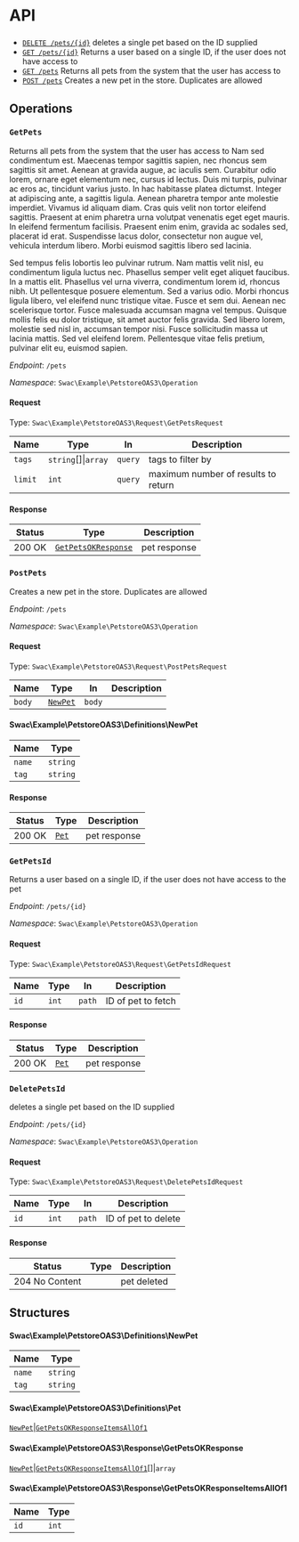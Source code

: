 # API

### 

* [`DELETE /pets/{id}`](#deletepetsid) deletes a single pet based on the ID supplied
* [`GET /pets/{id}`](#getpetsid) Returns a user based on a single ID, if the user does not have access to
* [`GET /pets`](#getpets) Returns all pets from the system that the user has access to
* [`POST /pets`](#postpets) Creates a new pet in the store.  Duplicates are allowed



## Operations

### `GetPets`

Returns all pets from the system that the user has access to
Nam sed condimentum est. Maecenas tempor sagittis sapien, nec rhoncus sem
sagittis sit amet. Aenean at gravida augue, ac iaculis sem. Curabitur odio
lorem, ornare eget elementum nec, cursus id lectus. Duis mi turpis,
pulvinar ac eros ac, tincidunt varius justo. In hac habitasse platea
dictumst. Integer at adipiscing ante, a sagittis ligula. Aenean pharetra
tempor ante molestie imperdiet. Vivamus id aliquam diam. Cras quis velit
non tortor eleifend sagittis. Praesent at enim pharetra urna volutpat
venenatis eget eget mauris. In eleifend fermentum facilisis. Praesent enim
enim, gravida ac sodales sed, placerat id erat. Suspendisse lacus dolor,
consectetur non augue vel, vehicula interdum libero. Morbi euismod sagittis
libero sed lacinia.

Sed tempus felis lobortis leo pulvinar rutrum. Nam mattis velit nisl, eu
condimentum ligula luctus nec. Phasellus semper velit eget aliquet
faucibus. In a mattis elit. Phasellus vel urna viverra, condimentum lorem
id, rhoncus nibh. Ut pellentesque posuere elementum. Sed a varius odio.
Morbi rhoncus ligula libero, vel eleifend nunc tristique vitae. Fusce et
sem dui. Aenean nec scelerisque tortor. Fusce malesuada accumsan magna vel
tempus. Quisque mollis felis eu dolor tristique, sit amet auctor felis
gravida. Sed libero lorem, molestie sed nisl in, accumsan tempor nisi.
Fusce sollicitudin massa ut lacinia mattis. Sed vel eleifend lorem.
Pellentesque vitae felis pretium, pulvinar elit eu, euismod sapien.


_Endpoint_: `/pets`

_Namespace_: `Swac\Example\PetstoreOAS3\Operation`

#### Request
Type: `Swac\Example\PetstoreOAS3\Request\GetPetsRequest`

|Name   |Type                   |In     |Description                        |
|-------|-----------------------|-------|-----------------------------------|
|`tags` |`string`[]&#124;`array`|`query`|tags to filter by                  |
|`limit`|`int`                  |`query`|maximum number of results to return|





#### Response


|Status|Type                                                                    |Description |
|------|------------------------------------------------------------------------|------------|
|200 OK|[`GetPetsOKResponse`](#swacexamplepetstoreoas3responsegetpetsokresponse)|pet response|

### `PostPets`

Creates a new pet in the store.  Duplicates are allowed

_Endpoint_: `/pets`

_Namespace_: `Swac\Example\PetstoreOAS3\Operation`

#### Request
Type: `Swac\Example\PetstoreOAS3\Request\PostPetsRequest`

|Name  |Type                                                 |In    |Description|
|------|-----------------------------------------------------|------|-----------|
|`body`|[`NewPet`](#swacexamplepetstoreoas3definitionsnewpet)|`body`|           |


#### Swac\Example\PetstoreOAS3\Definitions\NewPet
|Name  |Type    |
|------|--------|
|`name`|`string`|
|`tag` |`string`|



#### Response


|Status|Type                                           |Description |
|------|-----------------------------------------------|------------|
|200 OK|[`Pet`](#swacexamplepetstoreoas3definitionspet)|pet response|

### `GetPetsId`

Returns a user based on a single ID, if the user does not have access to
the pet

_Endpoint_: `/pets/{id}`

_Namespace_: `Swac\Example\PetstoreOAS3\Operation`

#### Request
Type: `Swac\Example\PetstoreOAS3\Request\GetPetsIdRequest`

|Name|Type |In    |Description       |
|----|-----|------|------------------|
|`id`|`int`|`path`|ID of pet to fetch|





#### Response


|Status|Type                                           |Description |
|------|-----------------------------------------------|------------|
|200 OK|[`Pet`](#swacexamplepetstoreoas3definitionspet)|pet response|

### `DeletePetsId`

deletes a single pet based on the ID supplied

_Endpoint_: `/pets/{id}`

_Namespace_: `Swac\Example\PetstoreOAS3\Operation`

#### Request
Type: `Swac\Example\PetstoreOAS3\Request\DeletePetsIdRequest`

|Name|Type |In    |Description        |
|----|-----|------|-------------------|
|`id`|`int`|`path`|ID of pet to delete|





#### Response


|Status        |Type|Description|
|--------------|----|-----------|
|204 No Content|    |pet deleted|



## Structures

#### Swac\Example\PetstoreOAS3\Definitions\NewPet
|Name  |Type    |
|------|--------|
|`name`|`string`|
|`tag` |`string`|

#### Swac\Example\PetstoreOAS3\Definitions\Pet
[`NewPet`](#swacexamplepetstoreoas3definitionsnewpet)&#124;[`GetPetsOKResponseItemsAllOf1`](#swacexamplepetstoreoas3responsegetpetsokresponseitemsallof1)
#### Swac\Example\PetstoreOAS3\Response\GetPetsOKResponse
[`NewPet`](#swacexamplepetstoreoas3definitionsnewpet)&#124;[`GetPetsOKResponseItemsAllOf1`](#swacexamplepetstoreoas3responsegetpetsokresponseitemsallof1)[]&#124;`array`
#### Swac\Example\PetstoreOAS3\Response\GetPetsOKResponseItemsAllOf1
|Name|Type |
|----|-----|
|`id`|`int`|


